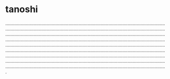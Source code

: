 # tanoshi

.............................................................................................................................................................................................................................................................................................................................................................................................................................................................................................................................................................................................................................................................................................................................................................................................................................................................................................................................................................................................................................................................................................................................................................